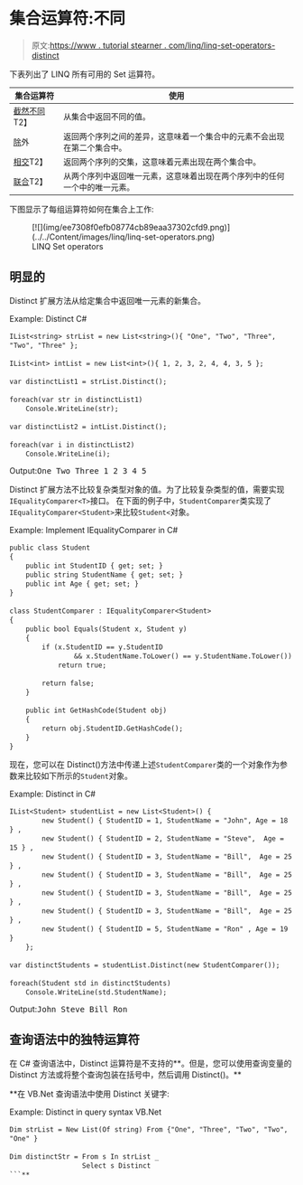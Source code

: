 # 集合运算符:不同

> 原文:[https://www . tutorial stearner . com/linq/linq-set-operators-distinct](https://www.tutorialsteacher.com/linq/linq-set-operators-distinct)

下表列出了 LINQ 所有可用的 Set 运算符。

| 集合运算符 | 使用 |
| --- | --- |
| [截然不同](#distinct)T2】 | 从集合中返回不同的值。 |
| [除](/linq/linq-set-operators-except)外 | 返回两个序列之间的差异，这意味着一个集合中的元素不会出现在第二个集合中。 |
| [相交](/linq/linq-set-operators-intersect)T2】 | 返回两个序列的交集，这意味着元素出现在两个集合中。 |
| [联合](/linq/linq-set-operators-union)T2】 | 从两个序列中返回唯一元素，这意味着出现在两个序列中的任何一个中的唯一元素。 |

下图显示了每组运算符如何在集合上工作:

<figure>[![](img/ee7308f0efb08774cb89eaa37302cfd9.png)](../../Content/images/linq/linq-set-operators.png)

<figcaption>LINQ Set operators</figcaption>

</figure>

## 明显的

Distinct 扩展方法从给定集合中返回唯一元素的新集合。

Example: Distinct C#

```
IList<string> strList = new List<string>(){ "One", "Two", "Three", "Two", "Three" };

IList<int> intList = new List<int>(){ 1, 2, 3, 2, 4, 4, 3, 5 };

var distinctList1 = strList.Distinct();

foreach(var str in distinctList1)
    Console.WriteLine(str);

var distinctList2 = intList.Distinct();

foreach(var i in distinctList2)
    Console.WriteLine(i);
```

Output:<samp>One
Two
Three
1
2
3
4
5</samp>

Distinct 扩展方法不比较复杂类型对象的值。为了比较复杂类型的值，需要实现`IEqualityComparer<T>`接口。 在下面的例子中，`StudentComparer`类实现了`IEqualityComparer<Student>`来比较`Student<`对象。

Example: Implement IEqualityComparer in C#

```
public class Student 
{
    public int StudentID { get; set; }
    public string StudentName { get; set; }
    public int Age { get; set; }
}

class StudentComparer : IEqualityComparer<Student>
{
    public bool Equals(Student x, Student y)
    {
        if (x.StudentID == y.StudentID 
                && x.StudentName.ToLower() == y.StudentName.ToLower())
            return true;

        return false;
    }

    public int GetHashCode(Student obj)
    {
        return obj.StudentID.GetHashCode();
    }
}
```

现在，您可以在 Distinct()方法中传递上述`StudentComparer`类的一个对象作为参数来比较如下所示的`Student`对象。

Example: Distinct in C#

```
IList<Student> studentList = new List<Student>() { 
        new Student() { StudentID = 1, StudentName = "John", Age = 18 } ,
        new Student() { StudentID = 2, StudentName = "Steve",  Age = 15 } ,
        new Student() { StudentID = 3, StudentName = "Bill",  Age = 25 } ,
        new Student() { StudentID = 3, StudentName = "Bill",  Age = 25 } ,
        new Student() { StudentID = 3, StudentName = "Bill",  Age = 25 } ,
        new Student() { StudentID = 3, StudentName = "Bill",  Age = 25 } ,
        new Student() { StudentID = 5, StudentName = "Ron" , Age = 19 } 
    };

var distinctStudents = studentList.Distinct(new StudentComparer()); 

foreach(Student std in distinctStudents)
    Console.WriteLine(std.StudentName);
```

Output:<samp>John
Steve
Bill
Ron</samp> 

## 查询语法中的独特运算符

在 C# 查询语法中，Distinct 运算符是不支持的**。但是，您可以使用查询变量的 Distinct 方法或将整个查询包装在括号中，然后调用 Distinct()。**

 **在 VB.Net 查询语法中使用 Distinct 关键字:

Example: Distinct in query syntax VB.Net

```
Dim strList = New List(Of string) From {"One", "Three", "Two", "Two", "One" }

Dim distinctStr = From s In strList _
                  Select s Distinct
```**